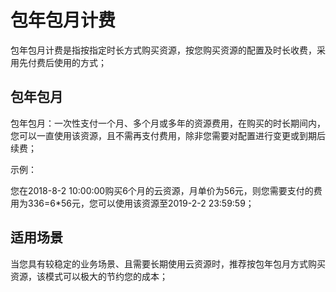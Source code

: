 # 包年包月计费

包年包月计费是指按指定时长方式购买资源，按您购买资源的配置及时长收费，采用先付费后使用的方式；


## 包年包月
包年包月：一次性支付一个月、多个月或多年的资源费用，在购买的时长期间内，您可以一直使用该资源，且不需再支付费用，除非您需要对配置进行变更或到期后续费；

示例：

您在2018-8-2 10:00:00购买6个月的云资源，月单价为56元，则您需要支付的费用为336=6*56元，您可以使用该资源至2019-2-2 23:59:59；


## 适用场景
当您具有较稳定的业务场景、且需要长期使用云资源时，推荐按包年包月方式购买资源，该模式可以极大的节约您的成本；





